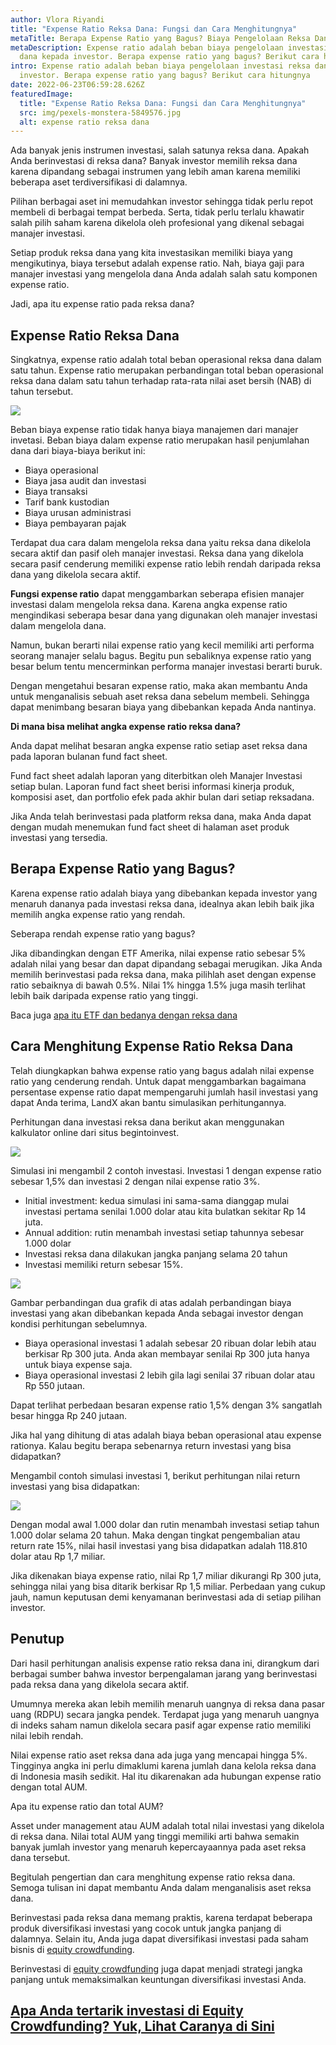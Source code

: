 ```yaml
---
author: Vlora Riyandi
title: "Expense Ratio Reksa Dana: Fungsi dan Cara Menghitungnya"
metaTitle: Berapa Expense Ratio yang Bagus? Biaya Pengelolaan Reksa Dana | LandX
metaDescription: Expense ratio adalah beban biaya pengelolaan investasi reksa
  dana kepada investor. Berapa expense ratio yang bagus? Berikut cara hitungnya
intro: Expense ratio adalah beban biaya pengelolaan investasi reksa dana kepada
  investor. Berapa expense ratio yang bagus? Berikut cara hitungnya
date: 2022-06-23T06:59:28.626Z
featuredImage:
  title: "Expense Ratio Reksa Dana: Fungsi dan Cara Menghitungnya"
  src: img/pexels-monstera-5849576.jpg
  alt: expense ratio reksa dana
---
```

Ada banyak jenis instrumen investasi, salah satunya reksa dana. Apakah Anda berinvestasi di reksa dana? Banyak investor memilih reksa dana karena dipandang sebagai instrumen yang lebih aman karena memiliki beberapa aset terdiversifikasi di dalamnya. 

Pilihan berbagai aset ini memudahkan investor sehingga tidak perlu repot membeli di berbagai tempat berbeda. Serta, tidak perlu terlalu khawatir salah pilih saham karena dikelola oleh profesional yang dikenal sebagai manajer investasi.

Setiap produk reksa dana yang kita investasikan memiliki biaya yang mengikutinya, biaya tersebut adalah expense ratio. Nah, biaya gaji para manajer investasi yang mengelola dana Anda adalah salah satu komponen expense ratio.

Jadi, apa itu expense ratio pada reksa dana?

## Expense Ratio Reksa Dana

Singkatnya, expense ratio adalah total beban operasional reksa dana dalam satu tahun. Expense ratio merupakan perbandingan total beban operasional reksa dana dalam satu tahun terhadap rata-rata nilai aset bersih (NAB) di tahun tersebut. 

![](https://lh5.googleusercontent.com/gVSVbmattlwKF8f_9mJ4jdDG6CsTWhFsXWaT11rDt5vu7_p0boaOLxVSPJZoHca2mSBFfYN1ryeGtw3W4Ob6EEjXGA9-GcPtxm-bCVdJ5d6NNGIIRLEVwQl3FL4XOC9DvP_at_h3-8oYfcDzow)

Beban biaya expense ratio tidak hanya biaya manajemen dari manajer invetasi. Beban biaya dalam expense ratio merupakan hasil penjumlahan dana dari biaya-biaya berikut ini:

* Biaya operasional
* Biaya jasa audit dan investasi
* Biaya transaksi
* Tarif bank kustodian
* Biaya urusan administrasi
* Biaya pembayaran pajak

Terdapat dua cara dalam mengelola reksa dana yaitu reksa dana dikelola secara aktif dan pasif oleh manajer investasi. Reksa dana yang dikelola secara pasif cenderung memiliki expense ratio lebih rendah daripada reksa dana yang dikelola secara aktif. 

**Fungsi expense ratio** dapat menggambarkan seberapa efisien manajer investasi dalam mengelola reksa dana. Karena angka expense ratio mengindikasi seberapa besar dana yang digunakan oleh manajer investasi dalam mengelola dana.

Namun, bukan berarti nilai expense ratio yang kecil memiliki arti performa seorang manajer selalu bagus. Begitu pun sebaliknya expense ratio yang besar belum tentu mencerminkan performa manajer investasi berarti buruk.

Dengan mengetahui besaran expense ratio, maka akan membantu Anda untuk menganalisis sebuah aset reksa dana sebelum membeli. Sehingga dapat menimbang besaran biaya yang dibebankan kepada Anda nantinya.

**Di mana bisa melihat angka expense ratio reksa dana?** 

Anda dapat melihat besaran angka expense ratio setiap aset reksa dana pada laporan bulanan fund fact sheet. 

Fund fact sheet adalah laporan yang diterbitkan oleh Manajer Investasi setiap bulan. Laporan fund fact sheet berisi informasi kinerja produk, komposisi aset, dan portfolio efek pada akhir bulan dari setiap reksadana.

Jika Anda telah berinvestasi pada platform reksa dana, maka Anda dapat dengan mudah menemukan fund fact sheet di halaman aset produk investasi yang tersedia.

## Berapa Expense Ratio yang Bagus?

Karena expense ratio adalah biaya yang dibebankan kepada investor yang menaruh dananya pada investasi reksa dana, idealnya akan lebih baik jika memilih angka expense ratio yang rendah. 

Seberapa rendah expense ratio yang bagus?

Jika dibandingkan dengan ETF Amerika, nilai expense ratio sebesar 5% adalah nilai yang besar dan dapat dipandang sebagai merugikan. Jika Anda memilih berinvestasi pada reksa dana, maka pilihlah aset dengan expense ratio sebaiknya di bawah 0.5%. Nilai 1% hingga 1.5% juga masih terlihat lebih baik daripada expense ratio yang tinggi.

Baca juga [apa itu ETF dan bedanya dengan reksa dana](https://landx.id/blog/investasi-reksadana-pengertian-kelebihan-dan-bedanya-dengan-etf/?utm_source=Blog&utm_medium=Blog&utm_campaign=artikelexpenseratio)

## Cara Menghitung Expense Ratio Reksa Dana

Telah diungkapkan bahwa expense ratio yang bagus adalah nilai expense ratio yang cenderung rendah. Untuk dapat menggambarkan bagaimana persentase expense ratio dapat mempengaruhi jumlah hasil investasi yang dapat Anda terima, LandX akan bantu simulasikan perhitungannya.

Perhitungan dana investasi reksa dana berikut akan menggunakan kalkulator online dari situs begintoinvest. 

![](https://lh5.googleusercontent.com/8ZXOx6QKRQLPEfkLUZb7J6BN6k4i4_e2xcWbB7z2xvIkLOrYxbVr0HLsZUbuS1cHjs1xRbre4G7m0gu0quA-JO4ahtzqd3qnjxXhDGtX4wBFanKHJsfvqPlnYIyqkB9mzjVLpUOiu7UoM9qLKQ)

Simulasi ini mengambil 2 contoh investasi. Investasi 1 dengan expense ratio sebesar 1,5% dan investasi 2 dengan nilai expense ratio 3%.

* Initial investment: kedua simulasi ini sama-sama dianggap mulai investasi pertama senilai 1.000 dolar atau kita bulatkan sekitar Rp 14 juta. 
* Annual addition: rutin menambah investasi setiap tahunnya sebesar 1.000 dolar 
* Investasi reksa dana dilakukan jangka panjang selama 20 tahun
* Investasi memiliki return sebesar 15%.

![](https://lh5.googleusercontent.com/6hPKv5rymgIXCOdkoOyB_Q4hrQY54DVcjYBiwPG4yDtiFjR3VLHnD0Wm_-_8oeM3-NFBqEWmh2cBBBZ9ibpDRwI8lA_cZWYpvIBGf8HNroR-84VPS8ax1VaCPSkR17t8UqqW0Zd9_wg9sHgh2Q)

Gambar perbandingan dua grafik di atas adalah perbandingan biaya investasi yang akan dibebankan kepada Anda sebagai investor dengan kondisi perhitungan sebelumnya.

* Biaya operasional investasi 1 adalah sebesar 20 ribuan dolar lebih atau berkisar Rp 300 juta. Anda akan membayar senilai Rp 300 juta hanya untuk biaya expense saja.
* Biaya operasional investasi 2 lebih gila lagi senilai 37 ribuan dolar atau Rp 550 jutaan.

Dapat terlihat perbedaan besaran expense ratio 1,5% dengan 3% sangatlah besar hingga Rp 240 jutaan.

Jika hal yang dihitung di atas adalah biaya beban operasional atau expense rationya. Kalau begitu berapa sebenarnya return investasi yang bisa didapatkan?

Mengambil contoh simulasi investasi 1, berikut perhitungan nilai return investasi yang bisa didapatkan:

![](https://lh4.googleusercontent.com/Vk0lbdfkEGz3mpsV_Ut5tuWUo6DFypLKknILvho4bt_pE3cbGSf4qI8cDwG6xJG3VWlPuY9QwAEyWclgwwz3L-T8uwq5YKIfYqiI566vv9NT1Zic7ZQY76xyYMe-vkEkhp4hkAf44c2MlIFs7g)

Dengan modal awal 1.000 dolar dan rutin menambah investasi setiap tahun 1.000 dolar selama 20 tahun. Maka dengan tingkat pengembalian atau return rate 15%, nilai hasil investasi yang bisa didapatkan adalah 118.810 dolar atau Rp 1,7 miliar.

Jika dikenakan biaya expense ratio, nilai Rp 1,7 miliar dikurangi Rp 300 juta, sehingga nilai yang bisa ditarik berkisar Rp 1,5 miliar. Perbedaan yang cukup jauh, namun keputusan demi kenyamanan berinvestasi ada di setiap pilihan investor.

## Penutup

Dari hasil perhitungan analisis expense ratio reksa dana ini, dirangkum dari berbagai sumber bahwa investor berpengalaman jarang yang berinvestasi pada reksa dana yang dikelola secara aktif.

Umumnya mereka akan lebih memilih menaruh uangnya di reksa dana pasar uang (RDPU) secara jangka pendek. Terdapat juga yang menaruh uangnya di indeks saham namun dikelola secara pasif agar expense ratio memiliki nilai lebih rendah. 

Nilai expense ratio aset reksa dana ada juga yang mencapai hingga 5%. Tingginya angka ini perlu dimaklumi karena jumlah dana kelola reksa dana di Indonesia masih sedikit. Hal itu dikarenakan ada hubungan expense ratio dengan total AUM. 

Apa itu expense ratio dan total AUM?

Asset under management atau AUM adalah total nilai investasi yang dikelola di reksa dana. Nilai total AUM yang tinggi memiliki arti bahwa semakin banyak jumlah investor yang menaruh kepercayaannya pada aset reksa dana tersebut.

Begitulah pengertian dan cara menghitung expense ratio reksa dana. Semoga tulisan ini dapat membantu Anda dalam menganalisis aset reksa dana.

Berinvestasi pada reksa dana memang praktis, karena terdapat beberapa produk diversifikasi investasi yang cocok untuk jangka panjang di dalamnya. Selain itu, Anda juga dapat diversifikasi investasi pada saham bisnis di [equity crowdfunding](https://landx.id/project/?utm_source=Blog&utm_medium=organic+keyword&utm_campaign=blog&utm_id=Blog). 

Berinvestasi di [equity crowdfunding](https://landx.id/project/?utm_source=Blog&utm_medium=organic+keyword&utm_campaign=blog&utm_id=Blog) juga dapat menjadi strategi jangka panjang untuk memaksimalkan keuntungan diversifikasi investasi Anda.

## **[Apa Anda tertarik investasi di Equity Crowdfunding? Yuk, Lihat Caranya di Sini](https://landx.id/project/?utm_source=Blog&utm_medium=organic+keyword&utm_campaign=blog&utm_id=Blog)**